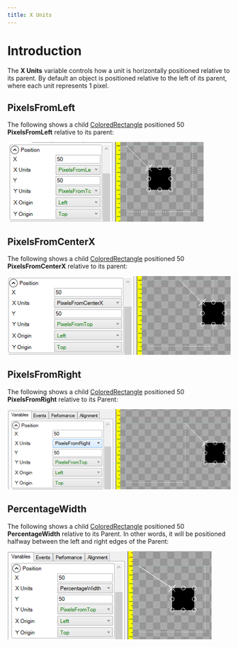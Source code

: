 ```yaml
---
title: X Units
---
```


# Introduction

The **X Units** variable controls how a unit is horizontally positioned relative to its parent. By default an object is positioned relative to the left of its parent, where each unit represents 1 pixel. 

## PixelsFromLeft

The following shows a child [ColoredRectangle](ColoredRectangle) positioned 50 **PixelsFromLeft** relative to its parent:

![](PixelsFromLeftGum.PNG)

## PixelsFromCenterX

The following shows a child [ColoredRectangle](ColoredRectangle) positioned 50 **PixelsFromCenterX** relative to its parent:

![](PixelsFromCenterXGum.PNG)

## PixelsFromRight

The following shows a child [ColoredRectangle](ColoredRectangle) positioned 50 **PixelsFromRight** relative to its Parent:

![](PixelsFromRightGum.PNG)

## PercentageWidth

The following shows a child [ColoredRectangle](ColoredRectangle) positioned 50 **PercentageWidth** relative to its Parent. In other words, it will be positioned halfway between the left and right edges of the Parent:

![](PercentageWidthGum.PNG)